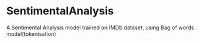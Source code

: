 # SentimentalAnalysis
A Sentimental Analysis model trained on IMDb dataset, using Bag of words model(tokenisation)
